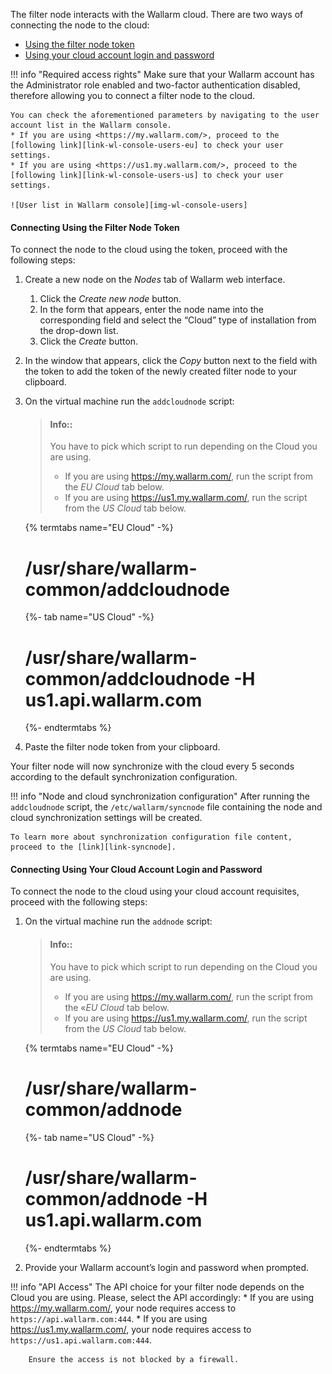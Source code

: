 [img-wl-console-users]:         ../../images/en/check-users.png

[link-wl-console-us]:              https://us1.my.wallarm.com/
[link-wl-console-eu]:              https://my.wallarm.com/
[link-wl-console-users-us]:        https://us1.my.wallarm.com/settings/users
[link-wl-console-users-eu]:        https://my.wallarm.com/settings/users
[link-syncnode]:               ../admin-en/configure-cloud-node-synchronization-en.md

[anchor-token]:                      #connecting-using-the-filter-node-token
[anchor-credentials]:                      #connecting-using-your-cloud-account-login-and-password

The filter node interacts with the Wallarm cloud. There are two ways of connecting the node to the cloud:
* [Using the filter node token][anchor-token]
* [Using your cloud account login and password][anchor-credentials]

!!! info "Required access rights"
    Make sure that your Wallarm account has the Administrator role enabled and two-factor authentication disabled, therefore allowing you to connect a filter node to the cloud. 
    
    You can check the aforementioned parameters by navigating to the user account list in the Wallarm console.
    * If you are using <https://my.wallarm.com/>, proceed to the [following link][link-wl-console-users-eu] to check your user settings.
    * If you are using <https://us1.my.wallarm.com/>, proceed to the [following link][link-wl-console-users-us] to check your user settings.
    
    ![User list in Wallarm console][img-wl-console-users]

#### Connecting Using the Filter Node Token

To connect the node to the cloud using the token, proceed with the following steps:

1. Create a new node on the *Nodes* tab of Wallarm web interface.
    1. Click the *Create new node* button.
    2. In the form that appears, enter the node name into the corresponding field and select the “Cloud” type of installation from the drop-down list.
    3. Click the *Create* button.
2. In the window that appears, click the *Copy* button next to the field with the token to add the token of the newly created filter node to your clipboard.
3. On the virtual machine run the `addcloudnode` script:
    
    > #### Info::
    > You have to pick which script to run depending on the Cloud you are using.
    > * If you are using <https://my.wallarm.com/>, run the script from the *EU Cloud* tab below.
    > * If you are using <https://us1.my.wallarm.com/>, run the script from the *US Cloud* tab below.
    
    {% termtabs name="EU Cloud" -%}
    # /usr/share/wallarm-common/addcloudnode
    {%- tab name="US Cloud" -%}
    # /usr/share/wallarm-common/addcloudnode -H us1.api.wallarm.com
    {%- endtermtabs %}
    
1. Paste the filter node token from your clipboard. 

Your filter node will now synchronize with the cloud every 5 seconds according to the default synchronization configuration.

!!! info "Node and cloud synchronization configuration"
    After running the `addcloudnode` script, the `/etc/wallarm/syncnode` file containing the node and cloud synchronization settings will be created.
    
    To learn more about synchronization configuration file content, proceed to the [link][link-syncnode].

#### Connecting Using Your Cloud Account Login and Password

To connect the node to the cloud using your cloud account requisites, proceed with the following steps:

1.  On the virtual machine run the `addnode` script:
    
    > #### Info::
    > You have to pick which script to run depending on the Cloud you are using.
    > * If you are using <https://my.wallarm.com/>, run the script from the «*EU Cloud* tab below.
    > * If you are using <https://us1.my.wallarm.com/>, run the script from the *US Cloud* tab below.
    
    {% termtabs name="EU Cloud" -%}
    # /usr/share/wallarm-common/addnode
    {%- tab name="US Cloud" -%}
    # /usr/share/wallarm-common/addnode -H us1.api.wallarm.com
    {%- endtermtabs %}

1.  Provide your Wallarm account’s login and password when prompted.

!!! info "API Access"
    The API choice for your filter node depends on the Cloud you are using. Please, select the API accordingly:
    * If you are using <https://my.wallarm.com/>, your node requires access to `https://api.wallarm.com:444`.
    * If you are using <https://us1.my.wallarm.com/>, your node requires access to `https://us1.api.wallarm.com:444`.
>
        Ensure the access is not blocked by a firewall.

<!-- -->